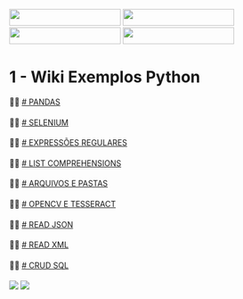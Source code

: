 <img src="http://ForTheBadge.com/images/badges/made-with-python.svg" width="200" height="30"> <img src="https://img.shields.io/badge/Made%20with-Jupyter-orange?style=for-the-badge&logo=Jupyter" width="200" height="30"><br>
<img src="https://img.shields.io/badge/Made%20with-Markdown-1f425f.svg" width="200" height="30"> <img src="https://img.shields.io/badge/Made%20for-VSCode-1f425f.svg" width="200" height="30">


# 1 - Wiki Exemplos Python

  🙋‍♀️ [# PANDAS](https://github.com/edenilsonsantos/Exemplos-Python/blob/main/Pandas.ipynb)
####
  🙋‍♀️ [# SELENIUM](https://github.com/edenilsonsantos/Exemplos-Python/blob/main/Selenium.ipynb)
####
  🙋‍♀️ [# EXPRESSÕES REGULARES](https://github.com/edenilsonsantos/Exemplos-Python/blob/main/Regex.ipynb)
####
  🙋‍♀️ [# LIST COMPREHENSIONS](https://github.com/edenilsonsantos/Exemplos-Python/blob/main/List_Comprehensions.ipynb)
####
  🙋‍♀️ [# ARQUIVOS E PASTAS](https://github.com/edenilsonsantos/Exemplos-Python/blob/main/Files_and_Folders.ipynb)
####
  🙋‍♀️ [# OPENCV E TESSERACT](https://github.com/edenilsonsantos/Exemplos-Python/blob/main/Manipulando_Imagens.ipynb)
####
  🙋‍♀️ [# READ JSON](https://github.com/edenilsonsantos/Exemplos-Python/blob/main/Read_Json.ipynb)
####
  🙋‍♀️ [# READ XML](https://github.com/edenilsonsantos/Exemplos-Python/blob/main/Read_XML.ipynb)
####
  🙋‍♀️ [# CRUD SQL](https://github.com/edenilsonsantos/Exemplos-Python/blob/main/SQL.ipynb)
####

[<img src="https://img.shields.io/badge/YouTube-FF0000?style=for-the-badge&logo=youtube&logoColor=white">](https://www.youtube.com/@pcaomaximo)
[<img src="https://img.shields.io/badge/LinkedIn-0077B5?style=for-the-badge&logo=linkedin&logoColor=white">](www.linkedin.com/in/edenilson-fernandes-dos-santos-57a1b276)


